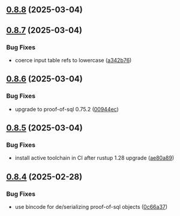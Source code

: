 ## [0.8.8](https://github.com/spaceandtimelabs/sxt-proof-of-sql-sdk/compare/v0.8.7...v0.8.8) (2025-03-04)



## [0.8.7](https://github.com/spaceandtimelabs/sxt-proof-of-sql-sdk/compare/v0.8.6...v0.8.7) (2025-03-04)


### Bug Fixes

* coerce input table refs to lowercase ([a342b76](https://github.com/spaceandtimelabs/sxt-proof-of-sql-sdk/commit/a342b76c241eca295e58dbf3af42d0d6ed7044e0))



## [0.8.6](https://github.com/spaceandtimelabs/sxt-proof-of-sql-sdk/compare/v0.8.5...v0.8.6) (2025-03-04)


### Bug Fixes

* upgrade to proof-of-sql 0.75.2 ([00944ec](https://github.com/spaceandtimelabs/sxt-proof-of-sql-sdk/commit/00944ec52c622be39b696c6cfb0db7b976166b45))



## [0.8.5](https://github.com/spaceandtimelabs/sxt-proof-of-sql-sdk/compare/v0.8.4...v0.8.5) (2025-03-04)


### Bug Fixes

* install active toolchain in CI after rustup 1.28 upgrade ([ae80a89](https://github.com/spaceandtimelabs/sxt-proof-of-sql-sdk/commit/ae80a8942c8a4560a6d35ca76fcccf931062a880))



## [0.8.4](https://github.com/spaceandtimelabs/sxt-proof-of-sql-sdk/compare/v0.8.3...v0.8.4) (2025-02-28)


### Bug Fixes

* use bincode for de/serializing proof-of-sql objects ([0c66a37](https://github.com/spaceandtimelabs/sxt-proof-of-sql-sdk/commit/0c66a37dc67c02e4459f83ccc3a30984511498ca))



